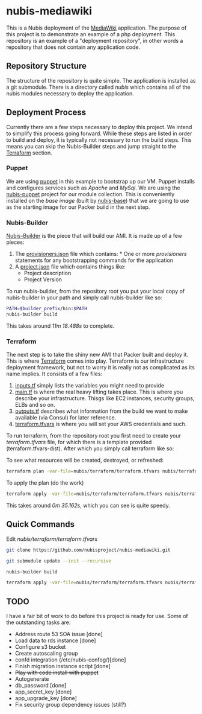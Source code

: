 ﻿# nubis-mediawiki
This is a Nubis deployment of the [MediaWiki](https://www.mediawiki.org/) application. The purpose of this project is to demonstrate an example of a php deployment. This repository is an example of a "deployment repository", in other words a repository that does not contain any application code.

## Repository Structure
The structure of the repository is quite simple. The application is installed as a git submodule. There is a directory called *nubis* which contains all of the nubis modules necessary to deploy the application.


## Deployment Process
Currently there are a few steps necessary to deploy this project. We intend to simplify this process going forward. While these steps are listed in order to build and deploy, it is typically not necessary to run the build steps. This means you can skip the Nubis-Builder steps and jump straight to the [Terraform](#terraform) section.


### Puppet
We are using [puppet](http://puppetlabs.com/) in this example to bootstrap up our VM. Puppet installs and configures services such as *Apache* and *MySql*. We are using the [nubis-puppet](https://github.com/Nubisproject/nubis-puppet) project for our module collection. This is conveniently installed on the *base image* (built by [nubis-base](https://github.com/Nubisproject/nubis-base)) that we are going to use as the starting image for our Packer build in the next step.


### Nubis-Builder
[Nubis-Builder](https://github.com/Nubisproject/nubis-builder) is the piece that will build our AMI. It is made up of a few pieces:

1. The [provisioners.json](nubis/builder/provisioners.json) file which contains:
        * One or more *provisioners* statements for any bootstrapping commands for the application
2. A [project.json](nubis/builder/project.json) file which contains things like:
    * Project description
    * Project Version

To run nubis-builder, from the repository root you put your local copy of nubis-builder in your path and simply call nubis-builder like so:
```bash
PATH=$builder_prefix/bin:$PATH
nubis-builder build 
```
This takes around *11m 18.488s* to complete.


### Terraform
The next step is to take the shiny new AMI that Packer built and deploy it. This is where [Terraform](https://www.terraform.io/) comes into play. Terraform is our infrastructure deployment framework, but not to worry it is really not as complicated as its name implies. It consists of a few files:

1. [inputs.tf](nubis/terraform/inputs.tf) simply lists the variables you might need to provide
2. [main.tf](nubis/terraform/main.tf) is where the real heavy lifting takes place. This is where you describe your infrastructure. Thisgs like EC2 instances, security groups, ELBs and so on.
3. [outputs.tf](nubis/terraform/outputs.tf) describes what information from the build we want to make available (via Consul) for later reference.
4. [terraform.tfvars](nubis/terraform/terraform.tfvars-dist) is where you will set your AWS credentials and such.

To run terraform, from the repository root you first need to create your *terraform.tfvars* file, for which there is a template provided (terraform.tfvars-dist). After which you simply call terraform like so:

To see what resources will be created, destroyed, or refreshed:
```bash
terraform plan -var-file=nubis/terraform/terraform.tfvars nubis/terraform/
```
To apply the plan (do the work)
```bash
terraform apply -var-file=nubis/terraform/terraform.tfvars nubis/terraform/
```
This takes around *0m 35.162s*, which you can see is quite speedy.


## Quick Commands
Edit *nubis/terraform/terraform.tfvars*
```bash
git clone https://github.com/nubisproject/nubis-mediawiki.git

git submodule update --init --recursive

nubis-builder build 

terraform apply -var-file=nubis/terraform/terraform.tfvars nubis/terraform/
```


## TODO
I have a fair bit of work to do before this project is ready for use. Some of the outstanding tasks are:
* Address route 53 SOA issue [done]
* Load data to rds instance [done]
* Configure s3 bucket
* Create autoscaling group
* confd integration (/etc/nubis-confog/)[done]
* Finish migration instance script [done]
* ~~Play with code install with puppet~~
* Autogenerate
 * db_password [done]
 * app_secret_key [done]
 * app_upgrade_key [done]
* Fix security group dependency issues (still?)